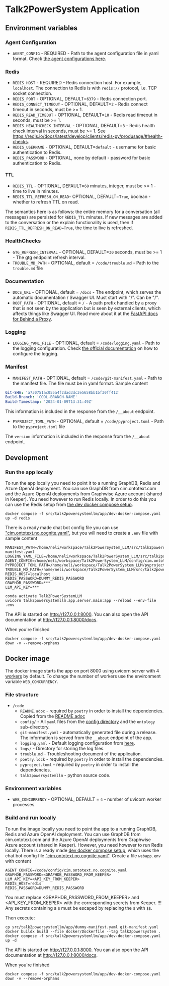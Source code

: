 # Talk2PowerSystem Application

## Environment variables

### Agent Configuration

* `AGENT_CONFIG` - REQUIRED - Path to the agent configuration file in yaml format.
  Check [the agent configurations here](./AgentConfig.md).

### Redis

* `REDIS_HOST` - REQUIRED - Redis connection host. For example, `localhost`.
The connection to Redis is with `redis://` protocol, i.e. TCP socket connection.
* `REDIS_PORT` - OPTIONAL, DEFAULT=`6379` - Redis connection port.
* `REDIS_CONNECT_TIMEOUT` - OPTIONAL, DEFAULT=`2` - Redis connect timeout in seconds, must be >= 1.
* `REDIS_READ_TIMEOUT` - OPTIONAL, DEFAULT=`10` - Redis read timeout in seconds, must be >= 1.
* `REDIS_HEALTHCHECK_INTERVAL` - OPTIONAL, DEFAULT=`3` - Redis health check interval in seconds, must be >= 1.
See https://redis.io/docs/latest/develop/clients/redis-py/produsage/#health-checks.
* `REDIS_USERNAME` - OPTIONAL, DEFAULT=`default` - username for basic authentication to Redis.
* `REDIS_PASSWORD` - OPTIONAL, none by default - password for basic authentication to Redis.

#### TTL

* `REDIS_TTL` - OPTIONAL, DEFAULT=`60` minutes, integer, must be >= 1 - time to live in minutes.
* `REDIS_TTL_REFRESH_ON_READ`- OPTIONAL, DEFAULT=`True`, boolean - whether to refresh TTL on read.

The semantics here is as follows: the entire memory for a conversation (all messages) are persisted for `REDIS_TTL` minutes.
If new messages are added to the conversation or the explain functionality is used, then if `REDIS_TTL_REFRESH_ON_READ=True`, the time to live is refreshed.

### HealthChecks

* `GTG_REFRESH_INTERVAL` - OPTIONAL, DEFAULT=`30` seconds, must be >= 1 - The gtg endpoint refresh interval.
* `TROUBLE_MD_PATH` - OPTIONAL, default = `/code/trouble.md` - Path to the `trouble.md` file

### Documentation

- `DOCS_URL` - OPTIONAL, default = `/docs` - The endpoint, which serves the automatic documentation / Swagger UI. Must
  start with "/". Can be "/".
- `ROOT_PATH` - OPTIONAL, default = `/` - A path prefix handled by a proxy that is not seen by the application but is
  seen by external clients,
  which affects things like Swagger UI. Read more about it at
  the [FastAPI docs for Behind a Proxy](https://fastapi.tiangolo.com/advanced/behind-a-proxy/).

### Logging

- `LOGGING_YAML_FILE` - OPTIONAL, default = `/code/logging.yaml` - Path to the logging configuration.
  Check [the official documentation](https://docs.python.org/3/library/logging.config.html#logging-config-dictschema) on
  how to configure the logging.

### Manifest

- `MANIFEST_PATH` - OPTIONAL, default = `/code/git-manifest.yaml` - Path to the manifest file. The file must be in yaml
  format. Sample content

```yaml
Git-SHA: 'a730751ac055a4f2dad3dc3e5658bb1bf30ff412'
Build-Branch: 'COOL-BRANCH-NAME'
Build-Timestamp: '2024-01-09T13:31:49Z'
```

This information is included in the response from the `/__about` endpoint.

- `PYPROJECT_TOML_PATH` - OPTIONAL, default = `/code/pyproject.toml` - Path to the `pyproject.toml` file

The `version` information is included in the response from the `/__about` endpoint.

## Development

### Run the app locally

To run the app locally you need to point it to a running GraphDB, Redis and Azure OpenAI deployment.
You can use GraphDB from cim.ontotext.com and the Azure OpenAI deployments from Graphwise Azure account (shared in Keeper).
You need however to run Redis locally. In order to do this you can use the Redis setup from [the dev docker compose setup](../src/talk2powersystemllm/app/dev-docker-compose.yaml).
```commandline
docker compose -f src/talk2powersystemllm/app/dev-docker-compose.yaml up -d redis
```

There is a ready made chat bot config file you can use ["cim.ontotext.no.cognite.yaml"](../config/cim.ontotext.no.cognite.yaml),
but you will need to create a `.env` file with sample content

```
MANIFEST_PATH=/home/neli/workspace/Talk2PowerSystem_LLM/src/talk2powersystemllm/app/dummy-manifest.yaml
LOGGING_YAML_FILE=/home/neli/workspace/Talk2PowerSystem_LLM/src/talk2powersystemllm/app/logging.yaml
AGENT_CONFIG=/home/neli/workspace/Talk2PowerSystem_LLM/config/cim.ontotext.no.cognite.yaml
PYPROJECT_TOML_PATH=/home/neli/workspace/Talk2PowerSystem_LLM/pyproject.toml
TROUBLE_MD_PATH=/home/neli/workspace/Talk2PowerSystem_LLM/src/talk2powersystemllm/app/trouble.md
REDIS_HOST=localhost
REDIS_PASSWORD=DUMMY_REDIS_PASSWORD
GRAPHDB_PASSWORD=***
LLM_API_KEY=***
```

```commandline
conda activate Talk2PowerSystemLLM
uvicorn talk2powersystemllm.app.server.main:app --reload --env-file .env
```

The API is started on http://127.0.0.1:8000. You can also open the API documentation at http://127.0.0.1:8000/docs.

When you're finished

```commandline
docker compose -f src/talk2powersystemllm/app/dev-docker-compose.yaml down -v --remove-orphans
```

## Docker image

The docker image starts the app on port 8000 using uvicorn server with 4 [workers](https://fastapi.tiangolo.com/deployment/server-workers/) by default.
To change the number of workers use the environment variable `WEB_CONCURRENCY`.

### File structure

- `/code`
    - `README.adoc` - required by `poetry` in order to install the dependencies. Copied from
      the [README.adoc](../README.adoc)
    - `config/` - All `yaml` files from the [config directory](../config) and the `ontology` sub-directory.
    - `git-manifest.yaml` - automatically generated file during a release. The information is served from the `__about`
      endpoint of the app.
    - `logging.yaml` - Default logging configuration from [here](../docker/logging.yaml).
    - `logs/` - Directory for storing the log files.
    - `trouble.md` - Troubleshooting document of the application.
    - `poetry.lock` - required by `poetry` in order to install the dependencies.
    - `pyproject.toml` - required by `poetry` in order to install the dependencies.
    - `talk2powersystemllm` - python source code.

### Environment variables

- `WEB_CONCURRENCY` - OPTIONAL, DEFAULT = `4` - number of uvicorn worker processes.

### Build and run locally

To run the image locally you need to point the app to a running GraphDB, Redis and Azure OpenAI deployment.
You can use GraphDB from cim.ontotext.com and the Azure OpenAI deployments from Graphwise Azure account (shared in Keeper).
However, you need however to run Redis locally.
There is a ready made [dev docker compose setup](../src/talk2powersystemllm/app/dev-docker-compose.yaml),
which uses the chat bot config file ["cim.ontotext.no.cognite.yaml"](../config/cim.ontotext.no.cognite.yaml).
Create a file `webapp.env` with content
```
AGENT_CONFIG=/code/config/cim.ontotext.no.cognite.yaml
GRAPHDB_PASSWORD=<GRAPHDB_PASSWORD_FROM_KEEPER>
LLM_API_KEY=<API_KEY_FROM_KEEPER>
REDIS_HOST=redis
REDIS_PASSWORD=DUMMY_REDIS_PASSWORD
```
You must replace <GRAPHDB_PASSWORD_FROM_KEEPER> and <API_KEY_FROM_KEEPER> with the corresponding secrets from Keeper.
!!! Any secrets containing a `$` must be escaped by replacing the `$` with `$$`.

Then execute:
```commandline
cp src/talk2powersystemllm/app/dummy-manifest.yaml git-manifest.yaml
docker buildx build --file docker/Dockerfile --tag talk2powersystem .
docker compose -f src/talk2powersystemllm/app/dev-docker-compose.yaml up -d
```

The API is started on http://127.0.0.1:8000. You can also open the API documentation at http://127.0.0.1:8000/docs.

When you're finished

```commandline
docker compose -f src/talk2powersystemllm/app/dev-docker-compose.yaml down -v --remove-orphans
```
